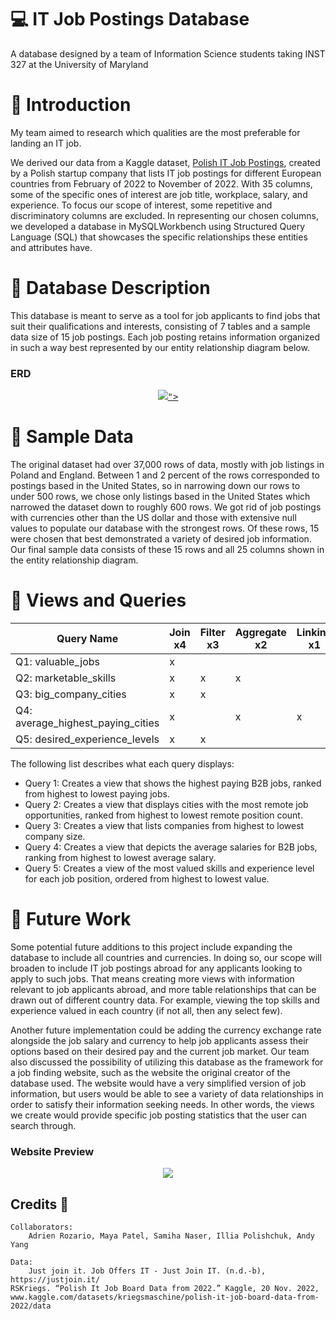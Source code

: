 # 💻 IT Job Postings Database
A database designed by a team of Information Science students taking INST 327 at the University of Maryland


# 🐬 Introduction
My team aimed to research which qualities are the most preferable for landing an IT job.

We derived our data from a Kaggle dataset, [Polish IT Job Postings](https://www.kaggle.com/datasets/kriegsmaschine/polish-it-job-board-data-from-2022/data), created by a Polish startup company that lists IT job postings for different European countries from February of 2022 to November of 2022. With 35 columns, some of the specific ones of interest are job title, workplace, salary, and experience. To focus our scope of interest, some repetitive and discriminatory columns are excluded. In representing our chosen columns, we developed a database in MySQLWorkbench using Structured Query Language (SQL) that showcases the specific relationships these entities and attributes have.


# 🐬 Database Description 
This database is meant to serve as a tool for job applicants to find jobs that suit their qualifications and interests, consisting of 7 tables and a sample data size of 15 job postings. Each job posting retains information organized in such a way best represented by our entity relationship diagram below.

### ERD
<p align="center"> 
  <kbd>
    <a href="" target="_blank"><img src="
<img src= "https://raw.githubusercontent.com/AdrientheFragrance/IT-Job-Postings-Database/main/IT_Job_Postings_ERD_image.png">">
  </a>
  </kbd>
</p>


# 🐬 Sample Data
The original dataset had over 37,000 rows of data, mostly with job listings in Poland and England. Between 1 and 2 percent of the rows corresponded to postings based in the United States, so in narrowing down our rows to under 500 rows, we chose only listings based in the United States which narrowed the dataset down to roughly 600 rows. We got rid of job postings with currencies other than the US dollar and those with extensive null values to populate our database with the strongest rows. Of these rows, 15 were chosen that best demonstrated a variety of desired job information. Our final sample data consists of these 15 rows and all 25 columns shown in the entity relationship diagram.


# 🐬 Views and Queries

Query Name | Join x4 | Filter x3 | Aggregate x2 | Linking x1 | Subquery x1
--- | --- | --- | --- |--- |---
Q1: valuable_jobs | x |  |  |  |  
Q2: marketable_skills | x | x | x |  |  
Q3: big_company_cities | x | x |  |  |  
Q4: average_highest_paying_cities | x |  | x | x | x
Q5: desired_experience_levels | x | x |  |  |  

The following list describes what each query displays:
* Query 1: Creates a view that shows the highest paying B2B jobs, ranked from highest to lowest 
paying jobs. 
* Query 2: Creates a view that displays cities with the most remote job opportunities, ranked from highest to lowest remote position count. 
* Query 3: Creates a view that lists companies from highest to lowest company size.
* Query 4: Creates a view that depicts the average salaries for B2B jobs, ranking from highest to lowest average salary.
* Query 5: Creates a view of the most valued skills and experience level for each job position, ordered from highest to lowest value.


# 🐬 Future Work

Some potential future additions to this project include expanding the database to include all countries and currencies. In doing so, our scope will broaden to include IT job postings abroad for any applicants looking to apply to such jobs. That means creating more views with information relevant to job applicants abroad, and more table relationships that can be drawn out of different country data. For example, viewing the top skills and experience valued in each country (if not all, then any select few).

Another future implementation could be adding the currency exchange rate alongside the job salary and currency to help job applicants assess their options based on their desired pay and the current job market. Our team also discussed the possibility of utilizing this database as the framework for a job finding website, such as the website the original creator of the database used. The website would have a very simplified version of job information, but users would be able to see a variety of data relationships in order to satisfy their information seeking needs. In other words, the views we create would provide specific job posting statistics that the user can search through.


### Website Preview
<p align="center"> 
  <kbd>
    <a href="" target="_blank"><img src="images/preview.jpg">
  </a>
  </kbd>
</p>


## Credits 📄

	Collaborators:
		Adrien Rozario, Maya Patel, Samiha Naser, Illia Polishchuk, Andy Yang

	Data:
		Just join it. Job Offers IT - Just Join IT. (n.d.-b), https://justjoin.it/ 
    RSKriegs. “Polish It Job Board Data from 2022.” Kaggle, 20 Nov. 2022, www.kaggle.com/datasets/kriegsmaschine/polish-it-job-board-data-from-2022/data
